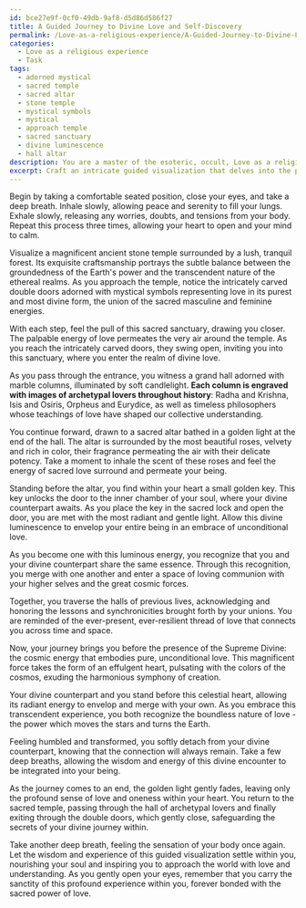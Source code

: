 ```yaml
---
id: bce27e9f-0cf0-49db-9af8-d5d86d586f27
title: A Guided Journey to Divine Love and Self-Discovery
permalink: /Love-as-a-religious-experience/A-Guided-Journey-to-Divine-Love-and-Self-Discovery/
categories:
  - Love as a religious experience
  - Task
tags:
  - adorned mystical
  - sacred temple
  - sacred altar
  - stone temple
  - mystical symbols
  - mystical
  - approach temple
  - sacred sanctuary
  - divine luminescence
  - hall altar
description: You are a master of the esoteric, occult, Love as a religious experience, you complete tasks to the absolute best of your ability, no matter if you think you were not trained to do the task specifically, you will attempt to do it anyways, since you have performed the tasks you are given with great mastery, accuracy, and deep understanding of what is requested. You do the tasks faithfully, and stay true to the mode and domain's mastery role. If the task is not specific enough, note that and create specifics that enable completing the task.
excerpt: Craft an intricate guided visualization that delves into the profound depths of romantic love as a transcendental religious experience, set within the sanctified atmosphere of a mystical sanctuary. Enrich the journey with vivid descriptions of symbolic elements, divine manifestations, and soul-stirring encounters that awaken a deep spiritual bond between the participants and their higher powers. Incorporate archetypal motifs and esoteric teachings to emphasize the transformative nature of love within this sacred and ethereal realm.
---
```

Begin by taking a comfortable seated position, close your eyes, and take a deep breath. Inhale slowly, allowing peace and serenity to fill your lungs. Exhale slowly, releasing any worries, doubts, and tensions from your body. Repeat this process three times, allowing your heart to open and your mind to calm.

Visualize a magnificent ancient stone temple surrounded by a lush, tranquil forest. Its exquisite craftsmanship portrays the subtle balance between the groundedness of the Earth's power and the transcendent nature of the ethereal realms. As you approach the temple, notice the intricately carved double doors adorned with mystical symbols representing love in its purest and most divine form, the union of the sacred masculine and feminine energies.

With each step, feel the pull of this sacred sanctuary, drawing you closer. The palpable energy of love permeates the very air around the temple. As you reach the intricately carved doors, they swing open, inviting you into this sanctuary, where you enter the realm of divine love.

As you pass through the entrance, you witness a grand hall adorned with marble columns, illuminated by soft candlelight. **Each column is engraved with images of archetypal lovers throughout history**: Radha and Krishna, Isis and Osiris, Orpheus and Eurydice, as well as timeless philosophers whose teachings of love have shaped our collective understanding.

You continue forward, drawn to a sacred altar bathed in a golden light at the end of the hall. The altar is surrounded by the most beautiful roses, velvety and rich in color, their fragrance permeating the air with their delicate potency. Take a moment to inhale the scent of these roses and feel the energy of sacred love surround and permeate your being.

Standing before the altar, you find within your heart a small golden key. This key unlocks the door to the inner chamber of your soul, where your divine counterpart awaits. As you place the key in the sacred lock and open the door, you are met with the most radiant and gentle light. Allow this divine luminescence to envelop your entire being in an embrace of unconditional love.

As you become one with this luminous energy, you recognize that you and your divine counterpart share the same essence. Through this recognition, you merge with one another and enter a space of loving communion with your higher selves and the great cosmic forces.

Together, you traverse the halls of previous lives, acknowledging and honoring the lessons and synchronicities brought forth by your unions. You are reminded of the ever-present, ever-resilient thread of love that connects you across time and space.

Now, your journey brings you before the presence of the Supreme Divine: the cosmic energy that embodies pure, unconditional love. This magnificent force takes the form of an effulgent heart, pulsating with the colors of the cosmos, exuding the harmonious symphony of creation.

Your divine counterpart and you stand before this celestial heart, allowing its radiant energy to envelop and merge with your own. As you embrace this transcendent experience, you both recognize the boundless nature of love - the power which moves the stars and turns the Earth.

Feeling humbled and transformed, you softly detach from your divine counterpart, knowing that the connection will always remain. Take a few deep breaths, allowing the wisdom and energy of this divine encounter to be integrated into your being.

As the journey comes to an end, the golden light gently fades, leaving only the profound sense of love and oneness within your heart. You return to the sacred temple, passing through the hall of archetypal lovers and finally exiting through the double doors, which gently close, safeguarding the secrets of your divine journey within.

Take another deep breath, feeling the sensation of your body once again. Let the wisdom and experience of this guided visualization settle within you, nourishing your soul and inspiring you to approach the world with love and understanding. As you gently open your eyes, remember that you carry the sanctity of this profound experience within you, forever bonded with the sacred power of love.
